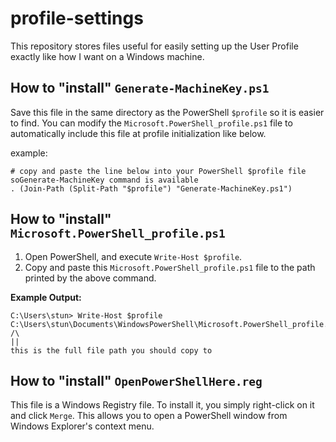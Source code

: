 # profile-settings
This repository stores files useful for easily setting up the User Profile exactly like how I want on a Windows machine.

## How to "install" `Generate-MachineKey.ps1`
Save this file in the same directory as the PowerShell `$profile` so it is easier to find.
You can modify the `Microsoft.PowerShell_profile.ps1` file to automatically include this file at profile initialization like below.

example:

```
# copy and paste the line below into your PowerShell $profile file soGenerate-MachineKey command is available
. (Join-Path (Split-Path "$profile") "Generate-MachineKey.ps1")
```

## How to "install" `Microsoft.PowerShell_profile.ps1`
1. Open PowerShell, and execute `Write-Host $profile`.  
2. Copy and paste this `Microsoft.PowerShell_profile.ps1` file to the path printed by the above command.

**Example Output:**  
```
C:\Users\stun> Write-Host $profile
C:\Users\stun\Documents\WindowsPowerShell\Microsoft.PowerShell_profile.ps1
/\
||
this is the full file path you should copy to
```

## How to "install" `OpenPowerShellHere.reg`
This file is a Windows Registry file. To install it, you simply right-click on it and click `Merge`.  This allows you to open a PowerShell window from Windows Explorer's context menu.

